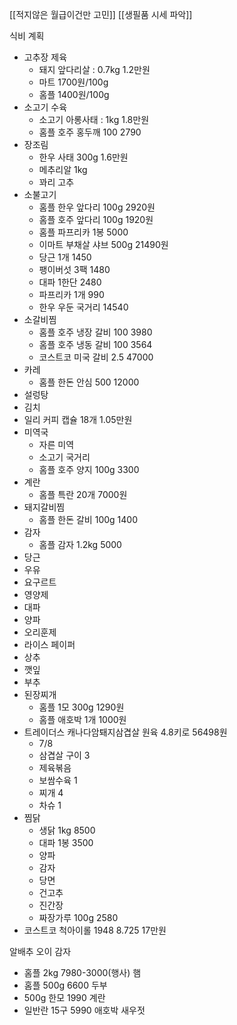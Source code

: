 [[적지않은 월급이건만 고민]]
[[생필품 시세 파악]]

식비 계획
- 고추장 제육
	- 돼지 앞다리살 : 0.7kg 1.2만원
	- 마트 1700원/100g
	- 홈플 1400원/100g
- 소고기 수육
	- 소고기 아롱사태 : 1kg 1.8만원
	- 홈플 호주 홍두깨 100 2790
- 장조림
	- 한우 사태 300g 1.6만원
	- 메추리알 1kg
	- 꽈리 고추
- 소불고기
	- 홈플 한우 앞다리 100g 2920원
	- 홈플 호주 앞다리 100g 1920원
	- 홈플 파프리카 1봉 5000
	- 이마트 부채살 샤브 500g 21490원
	- 당근 1개 1450
	- 팽이버섯 3팩 1480
	- 대파 1한단 2480
	- 파프리카 1개 990
	- 한우 우둔 국거리 14540
- 소갈비찜
	- 홈플 호주 냉장 갈비 100 3980
	- 홈플 호주 냉동 갈비 100 3564
	- 코스트코 미국 갈비 2.5 47000
- 카레
	- 홈플 한돈 안심 500 12000
- 설렁탕
- 김치
- 일리 커피 캡슐 18개 1.05만원
- 미역국
	- 자른 미역
	- 소고기 국거리
	- 홈플 호주 양지 100g 3300
- 계란
	- 홈플 특란 20개 7000원
- 돼지갈비찜
	- 홈플 한돈 갈비 100g 1400
- 감자
	- 홈플 감자 1.2kg 5000
- 당근
- 우유
- 요구르트
- 영양제
- 대파
- 양파
- 오리훈제
- 라이스 페이퍼
- 상추 
- 깻잎
- 부추
- 된장찌개
	- 홈플 1모 300g 1290원
	- 홈플 애호박 1개 1000원
- 트레이더스 캐나다암퇘지삼겹살 원육 4.8키로 56498원
	- 7/8
	- 삼겹살 구이 3
	- 제육볶음
	- 보쌈수육 1
	- 찌개 4
	- 차슈 1 
- 찜닭
	- 생닭 1kg 8500
	- 대파 1봉 3500
	- 양파
	- 감자
	- 당면
	- 건고추
	- 진간장
	- 짜장가루 100g 2580
- 코스트코 척아이롤 1948 8.725 17만원

알배추
오이
감자
- 홈플 2kg 7980-3000(행사)
햄
- 홈플 500g 6600
두부 
- 500g 한모 1990
계란
- 일반란 15구 5990
애호박
새우젓
